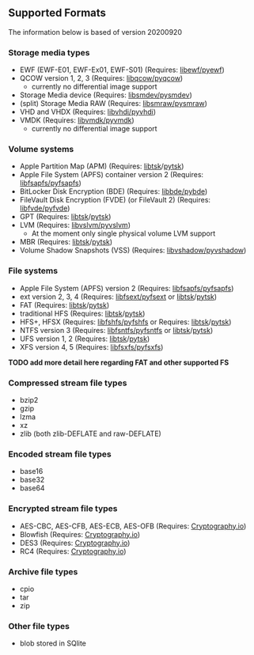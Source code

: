 ## Supported Formats

The information below is based of version 20200920

### Storage media types

* EWF (EWF-E01, EWF-Ex01, EWF-S01) (Requires: [libewf/pyewf](https://github.com/libyal/libewf))
* QCOW version 1, 2, 3 (Requires: [libqcow/pyqcow](https://github.com/libyal/libqcow))
  * currently no differential image support
* Storage Media device (Requires: [libsmdev/pysmdev](https://github.com/libyal/libsmdev))
* (split) Storage Media RAW (Requires: [libsmraw/pysmraw](https://github.com/libyal/libsmraw))
* VHD and VHDX (Requires: [libvhdi/pyvhdi](https://github.com/libyal/libvhdi))
* VMDK (Requires: [libvmdk/pyvmdk](https://github.com/libyal/libvmdk))
  * currently no differential image support

### Volume systems

* Apple Partition Map (APM) (Requires: [libtsk](https://github.com/sleuthkit/sleuthkit/)/[pytsk](https://github.com/py4n6/pytsk))
* Apple File System (APFS) container version 2 (Requires: [libfsapfs/pyfsapfs](https://github.com/libyal/libfsapfs))
* BitLocker Disk Encryption (BDE) (Requires: [libbde/pybde](https://github.com/libyal/libbde))
* FileVault Disk Encryption (FVDE) (or FileVault 2) (Requires: [libfvde/pyfvde](https://github.com/libyal/libfvde))
* GPT (Requires: [libtsk](https://github.com/sleuthkit/sleuthkit/)/[pytsk](https://github.com/py4n6/pytsk))
* LVM (Requires: [libvslvm/pyvslvm](https://github.com/libyal/libvslvm))
  * At the moment only single physical volume LVM support
* MBR (Requires: [libtsk](https://github.com/sleuthkit/sleuthkit/)/[pytsk](https://github.com/py4n6/pytsk))
* Volume Shadow Snapshots (VSS) (Requires: [libvshadow/pyvshadow](https://github.com/libyal/libvshadow))

### File systems

* Apple File System (APFS) version 2 (Requires: [libfsapfs/pyfsapfs](https://github.com/libyal/libfsapfs))
* ext version 2, 3, 4 (Requires: [libfsext/pyfsext](https://github.com/libyal/libfsext) or [libtsk](https://github.com/sleuthkit/sleuthkit/)/[pytsk](https://github.com/py4n6/pytsk))
* FAT (Requires: [libtsk](https://github.com/sleuthkit/sleuthkit/)/[pytsk](https://github.com/py4n6/pytsk))
* traditional HFS (Requires: [libtsk](https://github.com/sleuthkit/sleuthkit/)/[pytsk](https://github.com/py4n6/pytsk))
* HFS+, HFSX (Requires: [libfshfs/pyfshfs](https://github.com/libyal/libfshfs) or Requires: [libtsk](https://github.com/sleuthkit/sleuthkit/)/[pytsk](https://github.com/py4n6/pytsk))
* NTFS version 3 (Requires: [libfsntfs/pyfsntfs](https://github.com/libyal/libfsntfs) or [libtsk](https://github.com/sleuthkit/sleuthkit/)/[pytsk](https://github.com/py4n6/pytsk))
* UFS version 1, 2 (Requires: [libtsk](https://github.com/sleuthkit/sleuthkit/)/[pytsk](https://github.com/py4n6/pytsk))
* XFS version 4, 5 (Requires: [libfsxfs/pyfsxfs](https://github.com/libyal/libfsxfs))

**TODO add more detail here regarding FAT and other supported FS**

### Compressed stream file types

* bzip2
* gzip
* lzma
* xz
* zlib (both zlib-DEFLATE and raw-DEFLATE)

### Encoded stream file types

* base16
* base32
* base64

### Encrypted stream file types

* AES-CBC, AES-CFB, AES-ECB, AES-OFB (Requires: [Cryptography.io](https://cryptography.io/en/latest/))
* Blowfish (Requires: [Cryptography.io](https://cryptography.io/en/latest/))
* DES3 (Requires: [Cryptography.io](https://cryptography.io/en/latest/))
* RC4 (Requires: [Cryptography.io](https://cryptography.io/en/latest/))

### Archive file types

* cpio
* tar
* zip

### Other file types

* blob stored in SQlite
